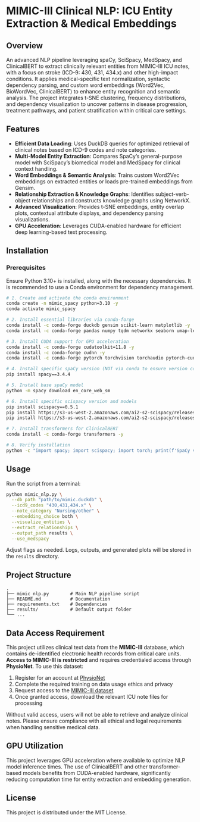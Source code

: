 # MIMIC-III Clinical NLP: ICU Entity Extraction & Medical Embeddings

## Overview
An advanced NLP pipeline leveraging spaCy, SciSpacy, MedSpacy, and ClinicalBERT to extract clinically relevant entities from MIMIC-III ICU notes, with a focus on stroke (ICD-9: 430, 431, 434.x) and other high-impact conditions. It applies medical-specific text normalization, syntactic dependency parsing, and custom word embeddings (Word2Vec, BioWordVec, ClinicalBERT) to enhance entity recognition and semantic analysis. The project integrates t-SNE clustering, frequency distributions, and dependency visualization to uncover patterns in disease progression, treatment pathways, and patient stratification within critical care settings.

## Features
- **Efficient Data Loading**: Uses DuckDB queries for optimized retrieval of clinical notes based on ICD-9 codes and note categories.
- **Multi-Model Entity Extraction**: Compares SpaCy’s general-purpose model with SciSpacy’s biomedical model and MedSpacy for clinical context handling.
- **Word Embeddings & Semantic Analysis**: Trains custom Word2Vec embeddings on extracted entities or loads pre-trained embeddings from Gensim.
- **Relationship Extraction & Knowledge Graphs**: Identifies subject-verb-object relationships and constructs knowledge graphs using NetworkX.
- **Advanced Visualization**: Provides t-SNE embeddings, entity overlap plots, contextual attribute displays, and dependency parsing visualizations.
- **GPU Acceleration**: Leverages CUDA-enabled hardware for efficient deep learning-based text processing.

## Installation
### Prerequisites
Ensure Python 3.10+ is installed, along with the necessary dependencies. It is recommended to use a Conda environment for dependency management.

```bash
# 1. Create and activate the conda environment
conda create -n mimic_spacy python=3.10 -y
conda activate mimic_spacy

# 2. Install essential libraries via conda-forge
conda install -c conda-forge duckdb gensim scikit-learn matplotlib -y
conda install -c conda-forge pandas numpy tqdm networkx seaborn umap-learn matplotlib-venn -y

# 3. Install CUDA support for GPU acceleration
conda install -c conda-forge cudatoolkit=11.8 -y
conda install -c conda-forge cudnn -y
conda install -c conda-forge pytorch torchvision torchaudio pytorch-cuda=11.8 -y

# 4. Install specific spaCy version (NOT via conda to ensure version control)
pip install spacy==3.4.4

# 5. Install base spaCy model
python -m spacy download en_core_web_sm

# 6. Install specific scispacy version and models
pip install scispacy==0.5.1
pip install https://s3-us-west-2.amazonaws.com/ai2-s2-scispacy/releases/v0.5.1/en_core_sci_md-0.5.1.tar.gz
pip install https://s3-us-west-2.amazonaws.com/ai2-s2-scispacy/releases/v0.5.1/en_ner_bc5cdr_md-0.5.1.tar.gz

# 7. Install transformers for ClinicalBERT
conda install -c conda-forge transformers -y

# 8. Verify installation
python -c "import spacy; import scispacy; import torch; print(f'SpaCy version: {spacy.__version__}'); print(f'GPU Available: {torch.cuda.is_available()}')"
```

## Usage
Run the script from a terminal:

```bash
python mimic_nlp.py \
  --db_path "path/to/mimic.duckdb" \
  --icd9_codes "430,431,434.x" \
  --note_category "Nursing/other" \
  --embedding_choice both \
  --visualize_entities \
  --extract_relationships \
  --output_path results \
  --use_medspacy
```

Adjust flags as needed. Logs, outputs, and generated plots will be stored in the `results` directory.

## Project Structure
```
.
├── mimic_nlp.py        # Main NLP pipeline script
├── README.md           # Documentation
├── requirements.txt    # Dependencies
├── results/            # Default output folder
└── ...
```

## Data Access Requirement
This project utilizes clinical text data from the **MIMIC-III** database, which contains de-identified electronic health records from critical care units. **Access to MIMIC-III is restricted** and requires credentialed access through **PhysioNet**. To use this dataset:

1. Register for an account at [PhysioNet](https://physionet.org/)
2. Complete the required training on data usage ethics and privacy
3. Request access to the [MIMIC-III dataset](https://physionet.org/content/mimiciii/1.4/)
4. Once granted access, download the relevant ICU note files for processing

Without valid access, users will not be able to retrieve and analyze clinical notes. Please ensure compliance with all ethical and legal requirements when handling sensitive medical data.

## GPU Utilization
This project leverages GPU acceleration where available to optimize NLP model inference times. The use of ClinicalBERT and other transformer-based models benefits from CUDA-enabled hardware, significantly reducing computation time for entity extraction and embedding generation.

## License
This project is distributed under the MIT License.